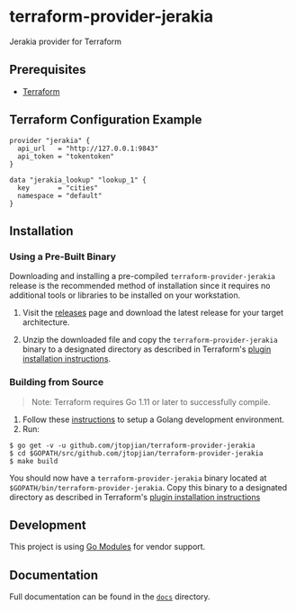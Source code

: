 # terraform-provider-jerakia

Jerakia provider for Terraform

## Prerequisites

* [Terraform][1]

## Terraform Configuration Example

```hcl
provider "jerakia" {
  api_url   = "http://127.0.0.1:9843"
  api_token = "tokentoken"
}

data "jerakia_lookup" "lookup_1" {
  key       = "cities"
  namespace = "default"
}
```

## Installation

### Using a Pre-Built Binary

Downloading and installing a pre-compiled `terraform-provider-jerakia` release
is the recommended method of installation since it requires no additional tools
or libraries to be installed on your workstation.

1. Visit the [releases][2] page and download the latest release for your target
   architecture.

2. Unzip the downloaded file and copy the `terraform-provider-jerakia` binary
   to a designated directory as described in Terraform's [plugin installation
   instructions][3].

### Building from Source

> Note: Terraform requires Go 1.11 or later to successfully compile.

1. Follow these [instructions][4] to setup a Golang development environment.
2. Run:

```shell
$ go get -v -u github.com/jtopjian/terraform-provider-jerakia
$ cd $GOPATH/src/github.com/jtopjian/terraform-provider-jerakia
$ make build
```

You should now have a `terraform-provider-jerakia` binary located at
`$GOPATH/bin/terraform-provider-jerakia`. Copy this binary to a designated
directory as described in Terraform's [plugin installation instructions][3]

## Development

This project is using [Go Modules][5] for vendor support.

## Documentation

Full documentation can be found in the [`docs`][6] directory.

[1]: http://terraform.io
[2]: https://github.com/jtopjian/terraform-provider-jerakia/releases
[3]: https://www.terraform.io/docs/plugins/basics.html#installing-a-plugin
[4]: https://golang.org/doc/install
[5]: https://github.com/golang/go/wiki/Modules
[6]: /docs

